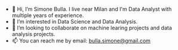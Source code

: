 - 👋 Hi, I’m Simone Bulla. I live near Milan and I'm Data Analyst with multiple years of experience. 
- 👀 I’m interested in Data Science and Data Analysis.
- 💞️ I’m looking to collaborate on machine learing projects and data analysis projects.
- 📫 You can reach me by email: bulla.simone@gmail.com

<!---
bullaspc/bullaspc is a ✨ special ✨ repository because its `README.md` (this file) appears on your GitHub profile.
You can click the Preview link to take a look at your changes.
--->
